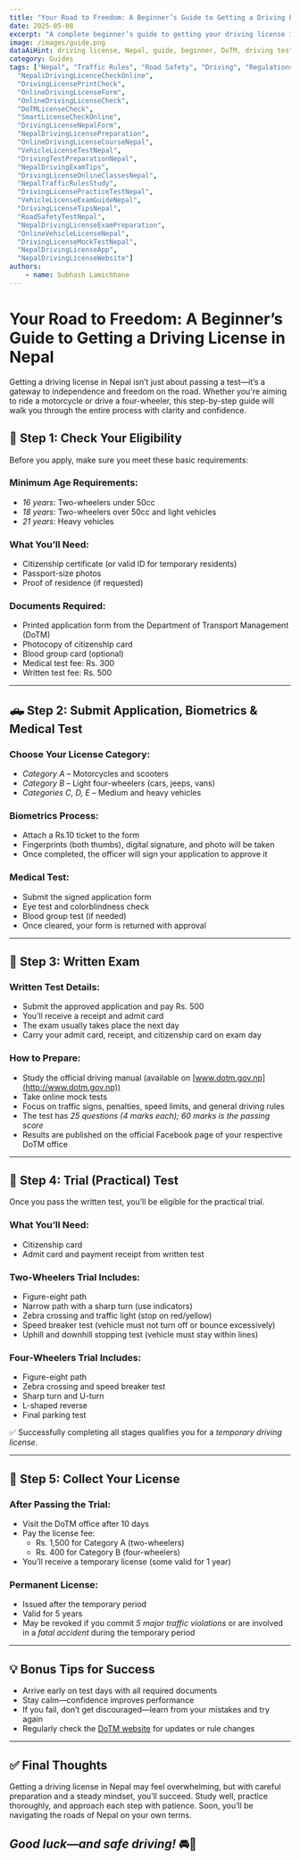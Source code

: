 ```yaml
---
title: "Your Road to Freedom: A Beginner’s Guide to Getting a Driving License in Nepal"
date: 2025-05-08
excerpt: "A complete beginner’s guide to getting your driving license in Nepal—from eligibility and application to written and practical tests."
image: /images/guide.png
dataAiHint: driving license, Nepal, guide, beginner, DoTM, driving test, motorcycle, car, tutorial
category: Guides
tags: ["Nepal", "Traffic Rules", "Road Safety", "Driving", "Regulations", "DrivingLicenseNepalOnlineForm",
  "NepaliDrivingLicenceCheckOnline",
  "DrivingLicensePrintCheck",
  "OnlineDrivingLicenseForm",
  "OnlineDrivingLicenseCheck",
  "DoTMLicenseCheck",
  "SmartLicenseCheckOnline",
  "DrivingLicenseNepalForm",
  "NepalDrivingLicensePreparation",
  "OnlineDrivingLicenseCourseNepal",
  "VehicleLicenseTestNepal",
  "DrivingTestPreparationNepal",
  "NepalDrivingExamTips",
  "DrivingLicenseOnlineClassesNepal",
  "NepalTrafficRulesStudy",
  "DrivingLicensePracticeTestNepal",
  "VehicleLicenseExamGuideNepal",
  "DrivingLicenseTipsNepal",
  "RoadSafetyTestNepal",
  "NepalDrivingLicenseExamPreparation",
  "OnlineVehicleLicenseNepal",
  "DrivingLicenseMockTestNepal",
  "NepalDrivingLicenseApp",
  "NepalDrivingLicenseWebsite"]
authors:
    - name: Subhash Lamichhane
---
```


# Your Road to Freedom: A Beginner’s Guide to Getting a Driving License in Nepal

Getting a driving license in Nepal isn’t just about passing a test—it’s a gateway to independence and freedom on the road. Whether you're aiming to ride a motorcycle or drive a four-wheeler, this step-by-step guide will walk you through the entire process with clarity and confidence.

## 🚦 Step 1: Check Your Eligibility

Before you apply, make sure you meet these basic requirements:

### Minimum Age Requirements:
- *16 years*: Two-wheelers under 50cc  
- *18 years*: Two-wheelers over 50cc and light vehicles  
- *21 years*: Heavy vehicles

### What You’ll Need:
- Citizenship certificate (or valid ID for temporary residents)  
- Passport-size photos  
- Proof of residence (if requested)

### Documents Required:
- Printed application form from the Department of Transport Management (DoTM)  
- Photocopy of citizenship card  
- Blood group card (optional)  
- Medical test fee: Rs. 300  
- Written test fee: Rs. 500  

---

## 🛻 Step 2: Submit Application, Biometrics & Medical Test

### Choose Your License Category:
- *Category A* – Motorcycles and scooters  
- *Category B* – Light four-wheelers (cars, jeeps, vans)  
- *Categories C, D, E* – Medium and heavy vehicles  

### Biometrics Process:
- Attach a Rs.10 ticket to the form  
- Fingerprints (both thumbs), digital signature, and photo will be taken  
- Once completed, the officer will sign your application to approve it  

### Medical Test:
- Submit the signed application form  
- Eye test and colorblindness check  
- Blood group test (if needed)  
- Once cleared, your form is returned with approval  

---

## 📝 Step 3: Written Exam

### Written Test Details:
- Submit the approved application and pay Rs. 500  
- You’ll receive a receipt and admit card  
- The exam usually takes place the next day  
- Carry your admit card, receipt, and citizenship card on exam day  

### How to Prepare:
- Study the official driving manual (available on [www.dotm.gov.np](http://www.dotm.gov.np))  
- Take online mock tests  
- Focus on traffic signs, penalties, speed limits, and general driving rules  
- The test has *25 questions (4 marks each); 60 marks is the passing score*  
- Results are published on the official Facebook page of your respective DoTM office  

---

## 🚗 Step 4: Trial (Practical) Test

Once you pass the written test, you’ll be eligible for the practical trial.

### What You’ll Need:
- Citizenship card  
- Admit card and payment receipt from written test  

### Two-Wheelers Trial Includes:
- Figure-eight path  
- Narrow path with a sharp turn (use indicators)  
- Zebra crossing and traffic light (stop on red/yellow)  
- Speed breaker test (vehicle must not turn off or bounce excessively)  
- Uphill and downhill stopping test (vehicle must stay within lines)  

### Four-Wheelers Trial Includes:
- Figure-eight path  
- Zebra crossing and speed breaker test  
- Sharp turn and U-turn  
- L-shaped reverse  
- Final parking test  

✅ Successfully completing all stages qualifies you for a *temporary driving license*.

---

## 📆 Step 5: Collect Your License

### After Passing the Trial:
- Visit the DoTM office after 10 days  
- Pay the license fee:  
  - Rs. 1,500 for Category A (two-wheelers)  
  - Rs. 400 for Category B (four-wheelers)  
- You’ll receive a temporary license (some valid for 1 year)  

### Permanent License:
- Issued after the temporary period  
- Valid for 5 years  
- May be revoked if you commit *5 major traffic violations* or are involved in a *fatal accident* during the temporary period  

---

## 💡 Bonus Tips for Success
- Arrive early on test days with all required documents  
- Stay calm—confidence improves performance  
- If you fail, don’t get discouraged—learn from your mistakes and try again  
- Regularly check the [DoTM website](http://www.dotm.gov.np) for updates or rule changes  

---

## ✅ Final Thoughts

Getting a driving license in Nepal may feel overwhelming, but with careful preparation and a steady mindset, you’ll succeed. Study well, practice thoroughly, and approach each step with patience. Soon, you’ll be navigating the roads of Nepal on your own terms.

*Good luck—and safe driving!* 🚘🛵
---
